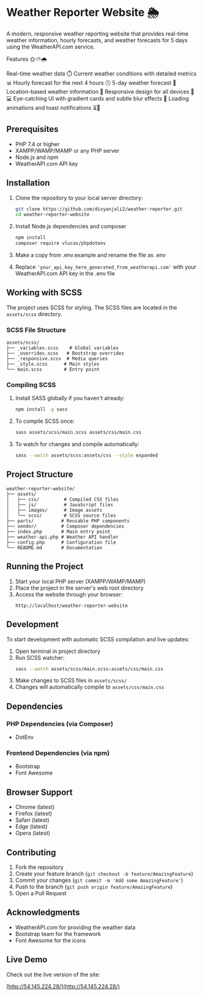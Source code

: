 # Weather Reporter Website 🌦️

A modern, responsive weather reporting website that provides real-time weather information, hourly forecasts, and weather forecasts for 5 days using the WeatherAPI.com service.

Features 🌞⛅🌧️

Real-time weather data ⏱️
Current weather conditions with detailed metrics 📊
Hourly forecast for the next 4 hours 🕓
5-day weather forecast 📅
Location-based weather information 📍
Responsive design for all devices 📱💻
Eye-catching UI with gradient cards and subtle blur effects 🎨
Loading animations and toast notifications ⏳💫

## Prerequisites

- PHP 7.4 or higher
- XAMPP/WAMP/MAMP or any PHP server
- Node.js and npm
- WeatherAPI.com API key

## Installation

1. Clone the repository to your local server directory:
   ```bash
   git clone https://github.com/divyanjali2/weather-reporter.git
   cd weather-reporter-website
   ```

2. Install Node.js dependencies and composer
   ```bash
   npm install
   composer require vlucas/phpdotenv
   ```

3. Make a copy from .env.example and rename the file as .env

4. Replace `'your_api_key_here_generated_from_weatherapi.com'` with your WeatherAPI.com API key in the .env file

## Working with SCSS

The project uses SCSS for styling. The SCSS files are located in the `assets/scss` directory.

### SCSS File Structure

```
assets/scss/
├── _variables.scss    # Global variables
├── _overrides.scss   # Bootstrap overrides
├── _responsive.scss  # Media queries
├── _style.scss      # Main styles
└── main.scss        # Entry point
```

### Compiling SCSS

1. Install SASS globally if you haven't already:
   ```bash
   npm install -g sass
   ```

2. To compile SCSS once:
   ```bash
   sass assets/scss/main.scss assets/css/main.css
   ```

3. To watch for changes and compile automatically:
   ```bash
   sass --watch assets/scss:assets/css --style expanded
   ```

## Project Structure

```
weather-reporter-website/
├── assets/
│   ├── css/         # Compiled CSS files
│   ├── js/          # JavaScript files
│   ├── images/      # Image assets
│   └── scss/        # SCSS source files
├── parts/          # Reusable PHP components
├── vendor/         # Composer dependencies
├── index.php       # Main entry point
├── weather-api.php # Weather API handler
├── config.php      # Configuration file
└── README.md       # Documentation
```

## Running the Project

1. Start your local PHP server (XAMPP/WAMP/MAMP)
2. Place the project in the server's web root directory
3. Access the website through your browser:
   ```
   http://localhost/weather-reporter-website
   ```

## Development

To start development with automatic SCSS compilation and live updates:

1. Open terminal in project directory
2. Run SCSS watcher:
   ```bash
   sass --watch assets/scss/main.scss:assets/css/main.css
   ```
3. Make changes to SCSS files in `assets/scss/`
4. Changes will automatically compile to `assets/css/main.css`

## Dependencies

### PHP Dependencies (via Composer)
- DotEnv

### Frontend Dependencies (via npm)
- Bootstrap
- Font Awesome

## Browser Support

- Chrome (latest)
- Firefox (latest)
- Safari (latest)
- Edge (latest)
- Opera (latest)

## Contributing

1. Fork the repository
2. Create your feature branch (`git checkout -b feature/AmazingFeature`)
3. Commit your changes (`git commit -m 'Add some AmazingFeature'`)
4. Push to the branch (`git push origin feature/AmazingFeature`)
5. Open a Pull Request

## Acknowledgments

- WeatherAPI.com for providing the weather data
- Bootstrap team for the framework
- Font Awesome for the icons


## Live Demo

Check out the live version of the site:

[http://54.145.224.28/](http://54.145.224.28/)

